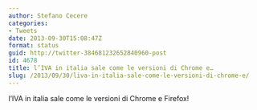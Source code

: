 ```yaml
---
author: Stefano Cecere
categories:
- Tweets
date: 2013-09-30T15:08:47Z
format: status
guid: http://twitter-384681232652840960-post
id: 4678
title: l’IVA in italia sale come le versioni di Chrome e…
slug: /2013/09/30/liva-in-italia-sale-come-le-versioni-di-chrome-e/
---
```


l’IVA in italia sale come le versioni di Chrome e Firefox!
